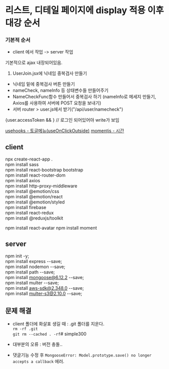 # 리스트, 디테일 페이지에 display 적용 이후 대강 순서

### 기본적 순서

- client 에서 작업 -> server 작업

기본적으로 ajax 내장되어있음.

1. UserJoin.jsx에 닉네임 중복검사 만들기

- 닉네임 밑에 중복검사 버튼 만들기
- nameCheck, nameInfo 등 상태변수들 만들어주기
- NameCheckFunc함수 만들어서 중복검사 하기 (nameInfo로 메세지 만들기, Axios를 사용하여 서버에 POST 요청을 보내기)
- 서버 router > user.js에서 받기("/api/user/namecheck")

{user.accessToken && <RepleWrite postId={props.postId} />}
// 로그인 되어있어야 write가 보임

[usehooks - 토글메뉴(useOnClickOutside)](https://usehooks.com/)
[momentjs - 시간](https://momentjs.com/)




## client

npx create-react-app .  
npm install sass  
npm install react-bootstrap bootstrap  
npm install react-router-dom  
npm install axios  
npm install http-proxy-middleware  
npm install @emotion/css  
npm install @emotion/react  
npm install @emotion/styled  
npm install firebase  
npm install react-redux  
npm install @reduxjs/toolkit

npm install react-avatar
npm install moment

## server

npm init -y;  
npm install express --save;  
npm install nodemon --save;  
npm install path --save;  
npm install mongoose@6.12.2 --save;  
npm install multer --save;  
npm install aws-sdk@2.348.0 --save;  
npm install multer-s3@2.10.0 --save;

## 문제 해결

- client 폴더에 화살표 생길 때 : .git 폴더를 지운다.  
  `rm -rf .git`  
  `git rm --cached . -rf`# simple300

- 대부분의 오류 : 버전 충돌..
- 댓글기능 수정 후 `MongooseError: Model.prototype.save() no longer accepts a callback` 에러.
